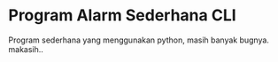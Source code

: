 # Program Alarm Sederhana CLI
Program sederhana yang menggunakan python, masih banyak bugnya. makasih..
